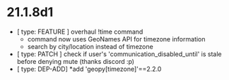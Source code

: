 # 21.1.8d1
- [ type: FEATURE ] overhaul !time command
    - command now uses GeoNames API for timezone information
    - search by city/location instead of timezone
- [ type: PATCH ] check if user's 'communication_disabled_until' is stale before denying mute (thanks discord :p)
- [ type: DEP-ADD] *add 'geopy[timezone]'==2.2.0